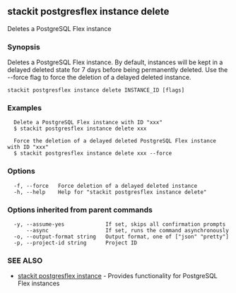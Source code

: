 ## stackit postgresflex instance delete

Deletes a PostgreSQL Flex instance

### Synopsis

Deletes a PostgreSQL Flex instance.
By default, instances will be kept in a delayed deleted state for 7 days before being permanently deleted.
Use the --force flag to force the deletion of a delayed deleted instance.

```
stackit postgresflex instance delete INSTANCE_ID [flags]
```

### Examples

```
  Delete a PostgreSQL Flex instance with ID "xxx"
  $ stackit postgresflex instance delete xxx

  Force the deletion of a delayed deleted PostgreSQL Flex instance with ID "xxx"
  $ stackit postgresflex instance delete xxx --force
```

### Options

```
  -f, --force   Force deletion of a delayed deleted instance
  -h, --help    Help for "stackit postgresflex instance delete"
```

### Options inherited from parent commands

```
  -y, --assume-yes             If set, skips all confirmation prompts
      --async                  If set, runs the command asynchronously
  -o, --output-format string   Output format, one of ["json" "pretty"]
  -p, --project-id string      Project ID
```

### SEE ALSO

* [stackit postgresflex instance](./stackit_postgresflex_instance.md)	 - Provides functionality for PostgreSQL Flex instances

